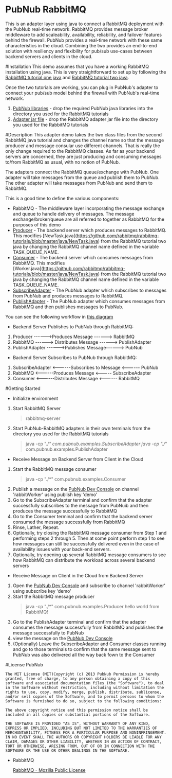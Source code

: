 PubNub RabbitMQ
==============
This is an adapter layer using java to connect a RabbitMQ deployment with the PubNub real-time network.  RabbitMQ provides message broker middleware to add scaleability, availability, reliability, and failover features behind the firewall.  PubNub provides a real-time network with these same characteristics in the cloud.  Combining the two provides an end-to-end solution with resiliency and flexibility for pub/sub use-cases between backend servers and clients in the cloud.

#Installation
This demo assumes that you have a working RabbitMQ installation using java.  This is very straightforward to set up by following the [RabbitMQ tutorial one java](http://www.rabbitmq.com/tutorials/tutorial-one-java.html) and [RabbitMQ tutorial two java](http://www.rabbitmq.com/tutorials/tutorial-two-java.html).

Once the two tutorials are working, you can plug in PubNub's adapter to connect your pub/sub model behind the firewall with PubNub's real-time network.  

1. [PubNub libraries](https://github.com/pubnub/rabbitmq/tree/master/lib) - drop the required PubNub java libraries into the directory you used for the RabbitMQ tutorials
2. [Adapter jar file](https://github.com/pubnub/rabbitmq/blob/master/jar/PubNub-RabbitMQ.jar) - drop the RabbitMQ adapter jar file into the directory you used for the RabbitMQ tutorials

#Description
This adapter demo takes the two class files from the second RabbitMQ java tutorial and changes the channel name so that the message producer and message consular use different channels.  That is really the only change required to the RabbitMQ classes.  As far as your backend servers are concerned, they are just producing and consuming messages to/from RabbitMQ as usual, with no notion of PubNub.

The adapters connect the RabbitMQ queue/exchange with PubNub.  One adapter will take messages from the queue and publish them to PubNub.  The other adapter will take messages from PubNub and send them to RabbitMQ.

This is a good time to define the various components:
* RabbitMQ - The middleware layer incorporating the message exchange and queue to handle delivery of messages.  The message exchange/broker/queue are all referred to together as RabbitMQ for the purposes of this demo
* [Producer](https://github.com/pubnub/rabbitmq/blob/master/src/com/pubnub/examples/Producer.java) - The backend server which produces messages to RabbitMQ.  This modifies [NewTask.java[(https://github.com/rabbitmq/rabbitmq-tutorials/blob/master/java/NewTask.java) from the RabbitMQ tutorial two java by changing the RabbitMQ channel name defined in the variable TASK_QUEUE_NAME.  
* [Consumer](https://github.com/pubnub/rabbitmq/blob/master/src/com/pubnub/examples/Consumer.java) - The backend server which consumes messages from RabbitMQ.  This modifies [Worker.java[(https://github.com/rabbitmq/rabbitmq-tutorials/blob/master/java/NewTask.java) from the RabbitMQ tutorial two java by changing the RabbitMQ channel name defined in the variable TASK_QUEUE_NAME.  
* [SubscribeAdapter](https://github.com/pubnub/rabbitmq/blob/master/src/com/pubnub/examples/SubscribeAdapter.java) - The PubNub adapter which subscribes to messages from PubNub and produces messages to RabbitMQ.
* [PublishAdapter](https://github.com/pubnub/rabbitmq/blob/master/src/com/pubnub/examples/SubscribeAdapter.java) - The PubNub adapter which consumes messages from RabbitMQ and then publishes messages to PubNub.

You can see the following workflow in [this diagram](https://github.com/pubnub/rabbitmq/tree/master/docs/RabbitMQ-Adapter-Workflow.pdf) 
* Backend Server Publishes to PubNub through RabbitMQ:
1. Producer ------>Produces Message ------> RabbitMQ
2. RabbitMQ ------> Distributes Message ------> PublishAdapter
3. PublishAdapter ------>Publishes Message------> PubNub

* Backend Server Subscribes to PubNub through RabbitMQ:
1. SubscribeAdapter <------Subscribes to Message <------ PubNub
2. RabbitMQ <------Produces Message <----- SubscribeAdapter
3. Consumer <------Distributes Message <------ RabbitMQ

#Getting Started
* Initialize environment
1. Start RabbitMQ Server
	> rabbitmq-server
2. Start PubNub-RabbitMQ adapters in their own terminals from the directory you used for the RabbitMQ tutorials 
	> java -cp "./*" com.pubnub.examples.SubscribeAdapter
	> java -cp "./*" com.pubnub.examples.PublishAdapter 

* Receive Message on Backend Server from Client in the Cloud
1. Start the RabbitMQ message consumer
	> java -cp "./*" com.pubnub.examples.Consumer
2. Publish a message on the [PubNub Dev Console](http://www.pubnub.com/console) on channel 'rabbitWorker' using publish key 'demo'
3. Go to the SubscribeAdapter terminal and confirm that the adapter successfully subscribes to the message from PubNuib and then produces the message successfully to RabbitMQ
4. Go to the Consumer terminal and confirm that the backend server consumed the message successfully from RabbitMQ
5. Rinse, Lather, Repeat.
6. Optionally, try closing the RabbitMQ message consumer from Step 1 and performing steps 2 through 5.  Then at some point perform step 1 to see how messages can still be successfully delivered even in the case of availability issues with your back-end servers.
7. Optionally, try opening up several RabbitMQ message consumers to see how RabbitMQ can distribute the workload across several backend servers

 * Receive Message on Client in the Cloud from Backend Server
1. Open the [PubNub Dev Console](http://www.pubnub.com/console) and subscribe to channel 'rabbitWorker' using subscribe key 'demo' 
2. Start the RabbitMQ message producer
	> java -cp "./*" com.pubnub.examples.Producer hello world from RabbitMQ!
3. Go to the PublishAdapter terminal and confirm that the adapter consumes the message successfully from RabbitMQ and publishes the message successfully to PubNub
4. view the message on the [PubNub Dev Console](http://www.pubnub.com/console)
5. (Optionally) Leave the SubscribeAdapter and Consumer classes running and go to those terminals to confirm that the same message sent to PubNub was also delivered all the way back fown to the Consumer

#License
PubNub

	The MIT License (MIT)Copyright (c) 2013 PubNub Permission is hereby granted, free of charge, to any person obtaining a copy of this software and associated documentation files (the "Software"), to deal in the Software without restriction, including without limitation the rights to use, copy, modify, merge, publish, distribute, sublicense, and/or sell copies of the Software, and to permit persons to whom the Software is furnished to do so, subject to the following conditions:
	
	The above copyright notice and this permission notice shall be included in all copies or substantial portions of the Software.
	
	THE SOFTWARE IS PROVIDED "AS IS", WITHOUT WARRANTY OF ANY KIND, EXPRESS OR IMPLIED, INCLUDING BUT NOT LIMITED TO THE WARRANTIES OF MERCHANTABILITY, FITNESS FOR A PARTICULAR PURPOSE AND NONINFRINGEMENT. IN NO EVENT SHALL THE AUTHORS OR COPYRIGHT HOLDERS BE LIABLE FOR ANY CLAIM, DAMAGES OR OTHER LIABILITY, WHETHER IN AN ACTION OF CONTRACT, TORT OR OTHERWISE, ARISING FROM, OUT OF OR IN CONNECTION WITH THE SOFTWARE OR THE USE OR OTHER DEALINGS IN THE SOFTWARE.

* RabbitMQ

	[RabbitMQ - Mozilla Public License](http://www.rabbitmq.com/mpl.html)